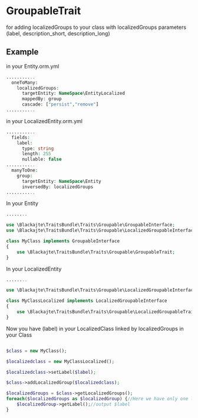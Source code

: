 GroupableTrait
==============

for adding localizedGroups to your class with localizedGroups parameters (label, description_short, description_long)

Example
-------
in your Entity.orm.yml
```php
...........
  oneToMany:
    localizedGroups:
      targetEntity: NameSpace\EntityLocalized
      mappedBy: group
      cascade: ["persist","remove"]
...........
```

in your LocalizedEntity.orm.yml
```php
...........
  fields:
    label:
      type: string
      length: 255
      nullable: false
...........
  manyToOne:
    group:
      targetEntity: NameSpace\Entity
      inversedBy: localizedGroups
...........
```

In your Entity
```php
........

use \Blackajte\TraitsBundle\Traits\Groupable\GroupableInterface;
use \Blackajte\TraitsBundle\Traits\Groupable\LocalizedGroupableInterface;

class MyClass implements GroupableInterface
{
	use \Blackajte\TraitsBundle\Traits\Groupable\GroupableTrait;
}

```

In your LocalizedEntity
```php
........

use \Blackajte\TraitsBundle\Traits\Groupable\LocalizedGroupableInterface;

class MyClassLocalized implements LocalizedGroupableInterface
{
	use \Blackajte\TraitsBundle\Traits\Groupable\LocalizedGroupableTrait;
}

```

Now you have (label) in your LocalizedClass
linked by localizedGroups in your Class
```php

$class = new MyClass();

$localizedclass = new MyClassLocalized();

$localizedclass->setLabel($label);

$class->addLocalizedGroup($localizedclass);

$localizedGroups = $class->getLocalizedGroups();
foreach($localizedGroups as $localizedGroup) {//Here we have only one localizedGroups	
	$localizedGroup->getLabel();//output $label
}


```